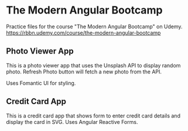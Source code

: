 # The Modern Angular Bootcamp

Practice files for the course "The Modern Angular Bootcamp" on Udemy.
https://rbbn.udemy.com/course/the-modern-angular-bootcamp


## Photo Viewer App

This is a photo viewer app that uses the Unsplash API to display random photo.
Refresh Photo button will fetch a new photo from the API.

Uses Fomantic UI for styling.


## Credit Card App

This is a credit card app that shows form to enter credit card details and display the card in SVG.
Uses Angular Reactive Forms.